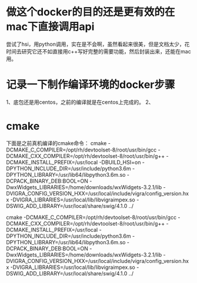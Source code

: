 # 做这个docker的目的还是更有效的在mac下直接调用api
尝试了hsi，用python调用，实在是不会啊，虽然看起来很美，但是文档太少，花时间去研究它还不如直接用c++写好完整的需要功能，然后封装出来，还能在mac用。

# 记录一下制作编译环境的docker步骤

1、底包还是用centos，之前的编译就是在centos上完成的。
2、

# cmake
下面是之前真机编译的cmake命令：
cmake -DCMAKE_C_COMPILER=/opt/rh/devtoolset-8/root/usr/bin/gcc -DCMAKE_CXX_COMPILER=/opt/rh/devtoolset-8/root/usr/bin/g++ -DCMAKE_INSTALL_PREFIX=/usr/local -DBUILD_HSI=on -DPYTHON_INCLUDE_DIR=/usr/include/python3.6m -DPYTHON_LIBRARY=/usr/lib64/libpython3.6m.so -DCPACK_BINARY_DEB:BOOL=ON -DwxWidgets_LIBRARIES=/home/downloads/wxWidgets-3.2.1/lib -DVIGRA_CONFIG_VERSION_HXX=/usr/local/include/vigra/config_version.hxx -DVIGRA_LIBRARIES=/usr/local/lib/libvigraimpex.so -DSWIG_ADD_LIBRARY=/usr/local/share/swig/4.1.0 ../

cmake -DCMAKE_C_COMPILER=/opt/rh/devtoolset-8/root/usr/bin/gcc -DCMAKE_CXX_COMPILER=/opt/rh/devtoolset-8/root/usr/bin/g++ -DCMAKE_INSTALL_PREFIX=/usr/local -DPYTHON_INCLUDE_DIR=/usr/include/python3.6m -DPYTHON_LIBRARY=/usr/lib64/libpython3.6m.so -DCPACK_BINARY_DEB:BOOL=ON -DwxWidgets_LIBRARIES=/home/downloads/wxWidgets-3.2.1/lib -DVIGRA_CONFIG_VERSION_HXX=/usr/local/include/vigra/config_version.hxx -DVIGRA_LIBRARIES=/usr/local/lib/libvigraimpex.so -DSWIG_ADD_LIBRARY=/usr/local/share/swig/4.1.0 ../